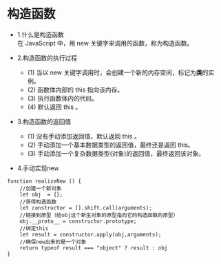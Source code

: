 # 构造函数

- 1.什么是构造函数  
在 JavaScript 中，用 new 关键字来调用的函数，称为构造函数。

- 2.构造函数的执行过程   
    - (1) 当以 new 关键字调用时，会创建一个新的内存空间，标记为**类**的实例。
    - (2) 函数体内部的 this 指向该内存。
    - (3) 执行函数体内的代码。
    - (4) 默认返回 this 。

- 3.构造函数的返回值
    - (1) 没有手动添加返回值，默认返回 this 。
    - (2) 手动添加一个基本数据类型的返回值，最终还是返回 this。
    - (3) 手动添加一个复杂数据类型(对象)的返回值，最终返回该对象。
    
- 4.手动实现new   
```
function realizeNew () {
    //创建一个新对象
    let obj  = {};
    //获得构造函数
    let constructor = [].shift.call(arguments);
    //链接到原型（给obj这个新生对象的原型指向它的构造函数的原型）
    obj.__proto__ = constructor.prototype;
    //绑定this
    let result = constructor.apply(obj,arguments);
    //确保new出来的是一个对象
    return typeof result === "object" ? result : obj
}
```


     

